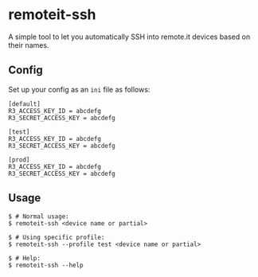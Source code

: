 # remoteit-ssh

A simple tool to let you automatically SSH into remote.it devices based on
their names.


## Config

Set up your config as an `ini` file as follows:

```
[default]
R3_ACCESS_KEY_ID = abcdefg
R3_SECRET_ACCESS_KEY = abcdefg

[test]
R3_ACCESS_KEY_ID = abcdefg
R3_SECRET_ACCESS_KEY = abcdefg

[prod]
R3_ACCESS_KEY_ID = abcdefg
R3_SECRET_ACCESS_KEY = abcdefg
```


## Usage

```
$ # Normal usage:
$ remoteit-ssh <device name or partial>

$ # Using specific profile:
$ remoteit-ssh --profile test <device name or partial>

$ # Help:
$ remoteit-ssh --help
```
